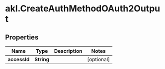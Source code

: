 # akl.CreateAuthMethodOAuth2Output

## Properties

Name | Type | Description | Notes
------------ | ------------- | ------------- | -------------
**accessId** | **String** |  | [optional] 


